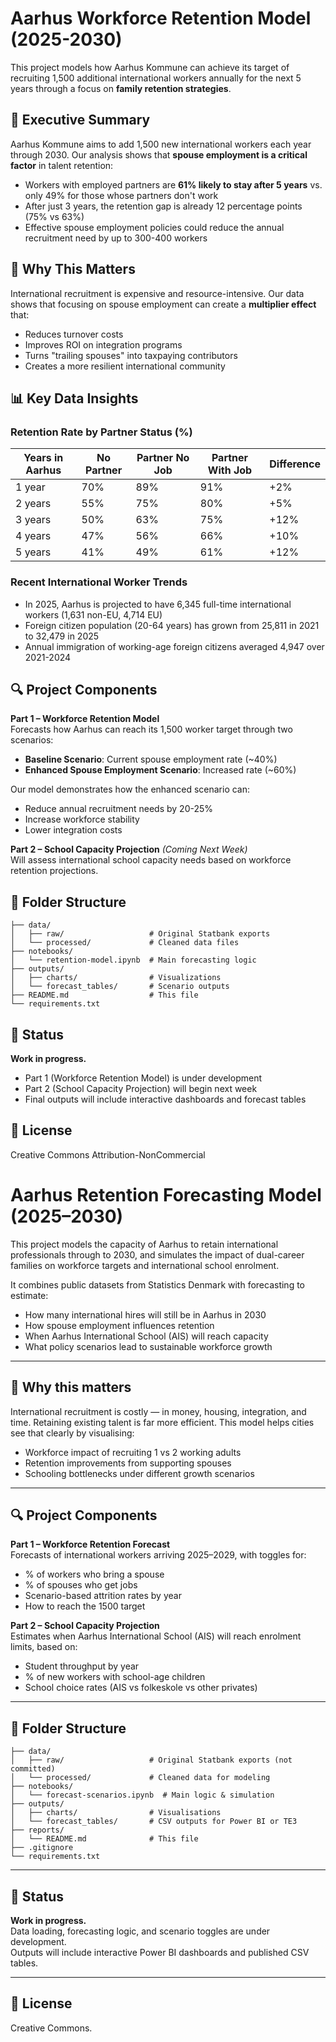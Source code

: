 # Aarhus Workforce Retention Model (2025-2030)

This project models how Aarhus Kommune can achieve its target of recruiting 1,500 additional international workers annually for the next 5 years through a focus on **family retention strategies**.

## 🎯 Executive Summary

Aarhus Kommune aims to add 1,500 new international workers each year through 2030. Our analysis shows that **spouse employment is a critical factor** in talent retention:

- Workers with employed partners are **61% likely to stay after 5 years** vs. only 49% for those whose partners don't work
- After just 3 years, the retention gap is already 12 percentage points (75% vs 63%)
- Effective spouse employment policies could reduce the annual recruitment need by up to 300-400 workers

## 🧠 Why This Matters

International recruitment is expensive and resource-intensive. Our data shows that focusing on spouse employment can create a **multiplier effect** that:

- Reduces turnover costs
- Improves ROI on integration programs
- Turns "trailing spouses" into taxpaying contributors
- Creates a more resilient international community

## 📊 Key Data Insights

### Retention Rate by Partner Status (%)

| Years in Aarhus | No Partner | Partner No Job | Partner With Job | Difference |
|-----------------|------------|----------------|------------------|------------|
| 1 year          | 70%        | 89%            | 91%              | +2%        |
| 2 years         | 55%        | 75%            | 80%              | +5%        |
| 3 years         | 50%        | 63%            | 75%              | +12%       |
| 4 years         | 47%        | 56%            | 66%              | +10%       |
| 5 years         | 41%        | 49%            | 61%              | +12%       |

### Recent International Worker Trends

- In 2025, Aarhus is projected to have 6,345 full-time international workers (1,631 non-EU, 4,714 EU)
- Foreign citizen population (20-64 years) has grown from 25,811 in 2021 to 32,479 in 2025
- Annual immigration of working-age foreign citizens averaged 4,947 over 2021-2024

## 🔍 Project Components

**Part 1 – Workforce Retention Model**  
Forecasts how Aarhus can reach its 1,500 worker target through two scenarios:
- **Baseline Scenario**: Current spouse employment rate (~40%)
- **Enhanced Spouse Employment Scenario**: Increased rate (~60%)

Our model demonstrates how the enhanced scenario can:
- Reduce annual recruitment needs by 20-25%
- Increase workforce stability
- Lower integration costs

**Part 2 – School Capacity Projection** *(Coming Next Week)*  
Will assess international school capacity needs based on workforce retention projections.

## 📁 Folder Structure

```
├── data/
│   ├── raw/                   # Original Statbank exports
│   └── processed/             # Cleaned data files
├── notebooks/
│   └── retention-model.ipynb  # Main forecasting logic
├── outputs/
│   ├── charts/                # Visualizations
│   └── forecast_tables/       # Scenario outputs
├── README.md                  # This file
└── requirements.txt
```

## 🚧 Status

**Work in progress.**  
- Part 1 (Workforce Retention Model) is under development
- Part 2 (School Capacity Projection) will begin next week
- Final outputs will include interactive dashboards and forecast tables

## 📜 License

Creative Commons Attribution-NonCommercial



# Aarhus Retention Forecasting Model (2025–2030)

This project models the capacity of Aarhus to retain international professionals through to 2030, and simulates the impact of dual-career families on workforce targets and international school enrolment.

It combines public datasets from Statistics Denmark with forecasting to estimate:
- How many international hires will still be in Aarhus in 2030
- How spouse employment influences retention
- When Aarhus International School (AIS) will reach capacity
- What policy scenarios lead to sustainable workforce growth

---

## 🧠 Why this matters

International recruitment is costly — in money, housing, integration, and time. Retaining existing talent is far more efficient. This model helps cities see that clearly by visualising:

- Workforce impact of recruiting 1 vs 2 working adults
- Retention improvements from supporting spouses
- Schooling bottlenecks under different growth scenarios

---

## 🔍 Project Components

**Part 1 – Workforce Retention Forecast**  
Forecasts of international workers arriving 2025–2029, with toggles for:
- % of workers who bring a spouse
- % of spouses who get jobs
- Scenario-based attrition rates by year
- How to reach the 1500 target

**Part 2 – School Capacity Projection**  
Estimates when Aarhus International School (AIS) will reach enrolment limits, based on:
- Student throughput by year
- % of new workers with school-age children
- School choice rates (AIS vs folkeskole vs other privates)

---

## 📁 Folder Structure

```
├── data/
│   ├── raw/                   # Original Statbank exports (not committed)
│   └── processed/             # Cleaned data for modeling
├── notebooks/
│   └── forecast-scenarios.ipynb  # Main logic & simulation
├── outputs/
│   ├── charts/                # Visualisations
│   └── forecast_tables/       # CSV outputs for Power BI or TE3
├── reports/
│   └── README.md              # This file
├── .gitignore
└── requirements.txt
```

---

## 🚧 Status

**Work in progress.**  
Data loading, forecasting logic, and scenario toggles are under development.  
Outputs will include interactive Power BI dashboards and published CSV tables.

---

## 📜 License

Creative Commons. 
